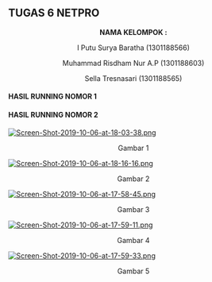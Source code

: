 ## TUGAS 6 NETPRO ##

<p align="center"
  <a><strong>  NAMA KELOMPOK :  </strong></a> 
</p>
<p align="center">
  <a>  I Putu Surya Baratha (1301188566)  </a> 
</p> 

<p align="center">
  <a>  Muhammad Risdham Nur A.P (1301188603)  </a> 
</p>

<p align="center">
  <a>  Sella Tresnasari  (1301188565)  </a> 
</p> 

#### HASIL RUNNING NOMOR 1 ####

#### HASIL RUNNING NOMOR 2 ####

[![Screen-Shot-2019-10-06-at-18-03-38.png](https://i.postimg.cc/bdcFgK0k/Screen-Shot-2019-10-06-at-18-03-38.png)](https://postimg.cc/SYdrN1vx)

<p align="center">
  <a> Gambar 1 </a>
</p>

[![Screen-Shot-2019-10-06-at-18-16-16.png](https://i.postimg.cc/76qB53HM/Screen-Shot-2019-10-06-at-18-16-16.png)](https://postimg.cc/kVhNZttB)

<p align="center">
  <a> Gambar 2 </a>
</p>

[![Screen-Shot-2019-10-06-at-17-58-45.png](https://i.postimg.cc/J0fZk83V/Screen-Shot-2019-10-06-at-17-58-45.png)](https://postimg.cc/n91Cy6w0)

<p align="center">
  <a> Gambar 3 </a>
</p>

[![Screen-Shot-2019-10-06-at-17-59-11.png](https://i.postimg.cc/yd5fYkd7/Screen-Shot-2019-10-06-at-17-59-11.png)](https://postimg.cc/5YB5s9Lr)

<p align="center">
  <a> Gambar 4 </a>
</p>

[![Screen-Shot-2019-10-06-at-17-59-33.png](https://i.postimg.cc/SKPLcHpr/Screen-Shot-2019-10-06-at-17-59-33.png)](https://postimg.cc/mcQFsXkz)
<p align="center">
  <a> Gambar 5 </a>
</p>
